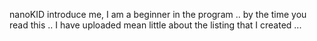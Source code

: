 nanoKID introduce me, I am a beginner in the program ..
by the time you read this .. 
I have uploaded mean little about the listing that I created ...
